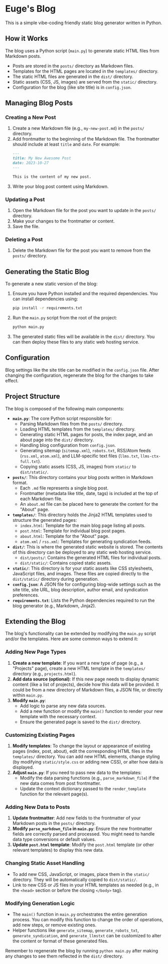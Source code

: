 # Euge's Blog

This is a simple vibe-coding friendly static blog generator written in Python.

## How it Works

The blog uses a Python script (`main.py`) to generate static HTML files from Markdown posts.
- Posts are stored in the `posts/` directory as Markdown files.
- Templates for the HTML pages are located in the `templates/` directory.
- The static HTML files are generated in the `dist/` directory.
- Static assets (CSS, JS, images) are served from the `static/` directory.
- Configuration for the blog (like site title) is in `config.json`.

## Managing Blog Posts

### Creating a New Post

1.  Create a new Markdown file (e.g., `my-new-post.md`) in the `posts/` directory.
2.  Add frontmatter to the beginning of the Markdown file. The frontmatter should include at least `title` and `date`. For example:
    ```markdown
    ---
    title: My New Awesome Post
    date: 2023-10-27
    ---

    This is the content of my new post.
    ```
3.  Write your blog post content using Markdown.

### Updating a Post

1.  Open the Markdown file for the post you want to update in the `posts/` directory.
2.  Make your changes to the frontmatter or content.
3.  Save the file.

### Deleting a Post

1.  Delete the Markdown file for the post you want to remove from the `posts/` directory.

## Generating the Static Blog

To generate a new static version of the blog:

1.  Ensure you have Python installed and the required dependencies. You can install dependencies using:
    ```bash
    pip install -r requirements.txt
    ```
2.  Run the `main.py` script from the root of the project:
    ```bash
    python main.py
    ```
3.  The generated static files will be available in the `dist/` directory. You can then deploy these files to any static web hosting service.

## Configuration

Blog settings like the site title can be modified in the `config.json` file.
After changing the configuration, regenerate the blog for the changes to take effect.

## Project Structure

The blog is composed of the following main components:

-   **`main.py`**: The core Python script responsible for:
    -   Parsing Markdown files from the `posts/` directory.
    -   Loading HTML templates from the `templates/` directory.
    -   Generating static HTML pages for posts, the index page, and an about page into the `dist/` directory.
    -   Handling blog configuration from `config.json`.
    -   Generating sitemap (`sitemap.xml`), `robots.txt`, RSS/Atom feeds (`rss.xml`, `atom.xml`), and LLM-specific text files (`llms.txt`, `llms-ctx-full.txt`).
    -   Copying static assets (CSS, JS, images) from `static/` to `dist/static/`.
-   **`posts/`**: This directory contains your blog posts written in Markdown format.
    -   Each `.md` file represents a single blog post.
    -   Frontmatter (metadata like title, date, tags) is included at the top of each Markdown file.
    -   An `about.md` file can be placed here to generate the content for the "About" page.
-   **`templates/`**: This directory holds the Jinja2 HTML templates used to structure the generated pages:
    -   `index.html`: Template for the main blog page listing all posts.
    -   `post.html`: Template for individual blog post pages.
    -   `about.html`: Template for the "About" page.
    -   `atom.xml` / `rss.xml`: Templates for generating syndication feeds.
-   **`dist/`**: This is where the generated static website is stored. The contents of this directory can be deployed to any static web hosting service.
    -   `dist/posts/`: Contains the generated HTML files for individual posts.
    -   `dist/static/`: Contains copied static assets.
-   **`static/`**: This directory is for your static assets like CSS stylesheets, JavaScript files, and images. These files are copied directly to the `dist/static/` directory during generation.
-   **`config.json`**: A JSON file for configuring blog-wide settings such as the site title, site URL, blog description, author email, and syndication preferences.
-   **`requirements.txt`**: Lists the Python dependencies required to run the blog generator (e.g., Markdown, Jinja2).

## Extending the Blog

The blog's functionality can be extended by modifying the `main.py` script and/or the templates. Here are some common ways to extend it:

### Adding New Page Types

1.  **Create a new template**: If you want a new type of page (e.g., a "Projects" page), create a new HTML template in the `templates/` directory (e.g., `projects.html`).
2.  **Add data source (optional)**: If this new page needs to display dynamic content (like a list of projects), decide how this data will be provided. It could be from a new directory of Markdown files, a JSON file, or directly within `main.py`.
3.  **Modify `main.py`**:
    -   Add logic to parse any new data sources.
    -   Add a new function or modify the `main()` function to render your new template with the necessary context.
    -   Ensure the generated page is saved to the `dist/` directory.

### Customizing Existing Pages

1.  **Modify templates**: To change the layout or appearance of existing pages (index, post, about), edit the corresponding HTML files in the `templates/` directory. You can add new HTML elements, change styling (by modifying `static/style.css` or adding new CSS), or alter how data is displayed.
2.  **Adjust `main.py`**: If you need to pass new data to the templates:
    -   Modify the data parsing functions (e.g., `parse_markdown_file`) if the new data comes from post frontmatter.
    -   Update the context dictionary passed to the `render_template` function for the relevant page(s).

### Adding New Data to Posts

1.  **Update frontmatter**: Add new fields to the frontmatter of your Markdown posts in the `posts/` directory.
2.  **Modify `parse_markdown_file` in `main.py`**: Ensure the new frontmatter fields are correctly parsed and processed. You might need to handle data type conversions or default values.
3.  **Update `post.html` template**: Modify the `post.html` template (or other relevant templates) to display this new data.

### Changing Static Asset Handling

-   To add new CSS, JavaScript, or images, place them in the `static/` directory. They will be automatically copied to `dist/static/`.
-   Link to new CSS or JS files in your HTML templates as needed (e.g., in the `<head>` section or before the closing `</body>` tag).

### Modifying Generation Logic

-   The `main()` function in `main.py` orchestrates the entire generation process. You can modify this function to change the order of operations, add new steps, or remove existing ones.
-   Helper functions like `generate_sitemap`, `generate_robots_txt`, `generate_syndication`, and `generate_llmstxt` can be customized to alter the content or format of these generated files.

Remember to regenerate the blog by running `python main.py` after making any changes to see them reflected in the `dist/` directory. 